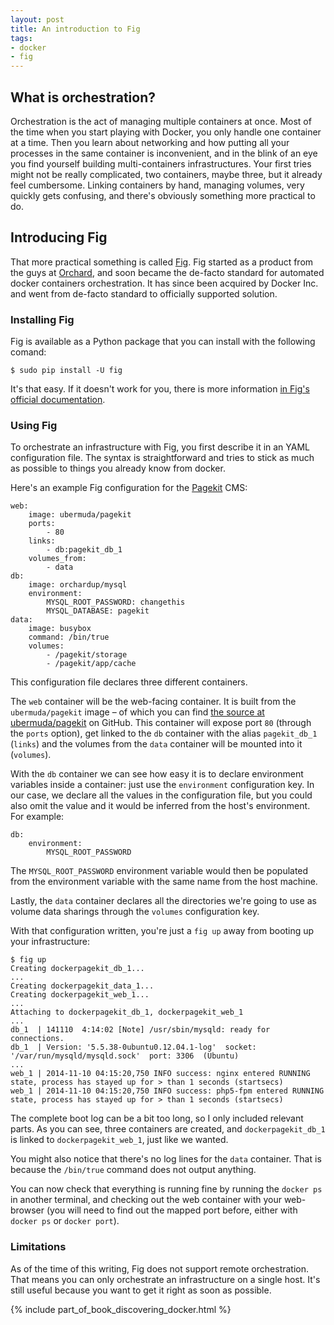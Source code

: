 ```yaml
---
layout: post
title: An introduction to Fig
tags:
- docker
- fig
---
```


## What is orchestration?

Orchestration is the act of managing multiple containers at once. Most of the time when you start playing with Docker, you only handle one container at a time. Then you learn about networking and how putting all your processes in the same container is inconvenient, and in the blink of an eye you find yourself building multi-containers infrastructures. Your first tries might not be really complicated, two containers, maybe three, but it already feel cumbersome. Linking containers by hand, managing volumes, very quickly gets confusing, and there's obviously something more practical to do.

## Introducing Fig

That more practical something is called [Fig](http://www.fig.sh/). Fig started as a product from the guys at [Orchard](https://www.orchardup.com/), and soon became the de-facto standard for automated docker containers orchestration. It has since been acquired by Docker Inc. and went from de-facto standard to officially supported solution.

### Installing Fig

Fig is available as a Python package that you can install with the following comand:

    $ sudo pip install -U fig

It's that easy. If it doesn't work for you, there is more information [in Fig's official documentation](http://www.fig.sh/install.html).

### Using Fig

To orchestrate an infrastructure with Fig, you first describe it in an YAML configuration file. The syntax is straightforward and tries to stick as much as possible to things you already know from docker.

Here's an example Fig configuration for the [Pagekit](http://www.pagekit.com/) CMS:

    web:
        image: ubermuda/pagekit
        ports:
            - 80
        links:
            - db:pagekit_db_1
        volumes_from:
            - data
    db:
        image: orchardup/mysql
        environment:
            MYSQL_ROOT_PASSWORD: changethis
            MYSQL_DATABASE: pagekit
    data:
        image: busybox
        command: /bin/true
        volumes:
            - /pagekit/storage
            - /pagekit/app/cache

This configuration file declares three different containers.

The `web` container will be the web-facing container. It is built from the `ubermuda/pagekit` image – of which you can find [the source at ubermuda/pagekit](https://github.com/ubermuda/docker-pagekit) on GitHub. This container will expose port `80` (through the `ports` option), get linked to the `db` container with the alias `pagekit_db_1` (`links`) and the volumes from the `data` container will be mounted into it (`volumes`).

With the `db` container we can see how easy it is to declare environment variables inside a container: just use the `environment` configuration key. In our case, we declare all the values in the configuration file, but you could also omit the value and it would be inferred from the host's environment. For example:

    db:
        environment:
            MYSQL_ROOT_PASSWORD

The `MYSQL_ROOT_PASSWORD` environment variable would then be populated from the environment variable with the same name from the host machine.

Lastly, the `data` container declares all the directories we're going to use as volume data sharings through the `volumes` configuration key.

With that configuration written, you're just a `fig up` away from booting up your infrastructure:

    $ fig up
    Creating dockerpagekit_db_1...
    ...
    Creating dockerpagekit_data_1...
    Creating dockerpagekit_web_1...
    ...
    Attaching to dockerpagekit_db_1, dockerpagekit_web_1
    ...
    db_1  | 141110  4:14:02 [Note] /usr/sbin/mysqld: ready for connections.
    db_1  | Version: '5.5.38-0ubuntu0.12.04.1-log'  socket: '/var/run/mysqld/mysqld.sock'  port: 3306  (Ubuntu)
    ...
    web_1 | 2014-11-10 04:15:20,750 INFO success: nginx entered RUNNING state, process has stayed up for > than 1 seconds (startsecs)
    web_1 | 2014-11-10 04:15:20,750 INFO success: php5-fpm entered RUNNING state, process has stayed up for > than 1 seconds (startsecs)

The complete boot log can be a bit too long, so I only included relevant parts. As you can see, three containers are created, and `dockerpagekit_db_1` is linked to `dockerpagekit_web_1`, just like we wanted.

You might also notice that there's no log lines for the `data` container. That is because the `/bin/true` command does not output anything.

You can now check that everything is running fine by running the `docker ps` in another terminal, and checking out the web container with your web-browser (you will need to find out the mapped port before, either with `docker ps` or `docker port`).

### Limitations

As of the time of this writing, Fig does not support remote orchestration. That means you can only orchestrate an infrastructure on a single host. It's still useful because you want to get it right as soon as possible.

{% include part_of_book_discovering_docker.html %}